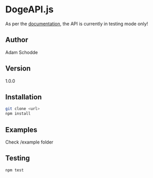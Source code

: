 DogeAPI.js
==========

As per the [documentation](https://dogeapi.com/api_documentation), the API is currently in testing mode only!

Author
------
Adam Schodde

Version
-------
1.0.0

Installation
-----------
```bash
git clone <url>
npm install
```

Examples
--------
Check /example folder

Testing
-------
```bash
npm test
```